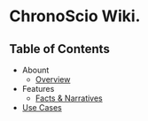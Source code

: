 # ChronoScio Wiki.

## Table of Contents

- Abount
  - [Overview](/about/overview.md)
- Features
  - [Facts & Narratives](/features/facts_and_narratives.md)
- [Use Cases](/use_cases/index.md)
